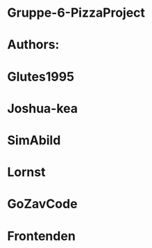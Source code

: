 # Gruppe-6-PizzaProject
# Authors:
# Glutes1995
# Joshua-kea
# SimAbild
# Lornst
# GoZavCode
# Frontenden
